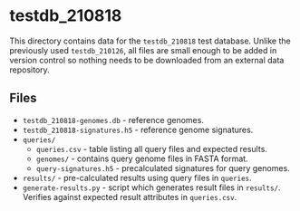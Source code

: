 # testdb_210818

This directory contains data for the `testdb_210818` test database. Unlike the
previously used `testdb_210126`, all files are small enough to be added in
version control so nothing needs to be downloaded from an external data repository.


## Files

* `testdb_210818-genomes.db` - reference genomes.
* `testdb_210818-signatures.h5` - reference genome signatures.
* `queries/`
  * `queries.csv` - table listing all query files and expected results.
  * `genomes/` - contains query genome files in FASTA format.
  * `query-signatures.h5` - precalculated signatures for query genomes.
* `results/` - pre-calculated results using query files in `queries`.
* `generate-results.py` - script which generates result files in `results/`. Verifies against
  expected result attributes in `queries.csv`.
